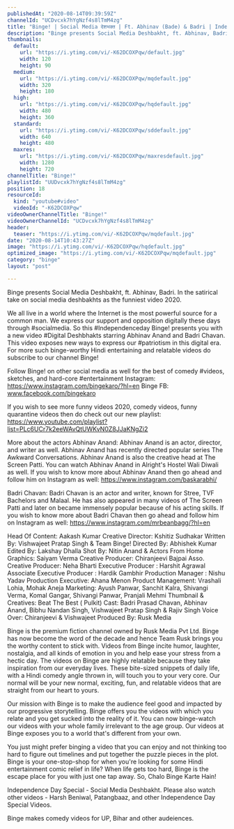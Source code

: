 ```yaml
---
publishedAt: "2020-08-14T09:39:59Z"
channelId: "UCDvcxk7hYgNzf4s8lTmM4zg"
title: "Binge! | Social Media देशभक्त | Ft. Abhinav (Bade) & Badri | Independence Day Special"
description: "Binge presents Social Media Deshbakht, ft. Abhinav, Badri. In the satirical take on social media deshbakhts as the funniest video 2020.\n\nWe all live in a world where the Internet is the most powerful source for a common man.  We express our support and opposition digitally these days through #socialmedia. So this #Independenceday Binge! presents you with a new video #Digital Deshbhakts starring Abhinav Anand and Badri Chavan. This video exposes new ways to express our #patriotism in this digital era. For more such binge-worthy Hindi entertaining and relatable videos do subscribe to our channel Binge! \n\nFollow Binge! on other social media as well for the best of comedy #videos, sketches, and hard-core #entertainment\nInstagram: https://www.instagram.com/bingekaro/?hl=en\nBinge FB: www.facebook.com/bingekaro\n\n\nIf you wish to see more funny videos 2020, comedy videos, funny quarantine videos then do check out our new playlist: https://www.youtube.com/playlist?list=PLc6UCr7k2eeWAvQtUWKvN0Z8JJaKNgZi2\n\nMore about the actors\nAbhinav Anand: Abhinav Anand is an actor, director, and writer as well. Abhinav Anand has recently directed popular series The Awkward Conversations. Abhinav Anand is also the creative head at The Screen Patti. You can watch Abhinav Anand in Alright's Hostel Wali Diwali as well. If you wish to know more about Abhinav Anand then go ahead and follow him on Instagram as well: https://www.instagram.com/baskarabhi/\n\nBadri Chavan: Badri Chavan is an actor and writer, known for Stree, TVF Bachelors and Malaal. He has also appeared in many videos of The Screen Patti and later on became immensely popular because of his acting skills. If you wish to know more about Badri Chavan then go ahead and follow him on Instagram as well: https://www.instagram.com/mrbeanbagg/?hl=en\n\nHead Of Content: Aakash Kumar\nCreative Director: Kshitiz Sudhakar\nWritten By: Vishwajeet Pratap Singh & Team Binge! \nDirected By: Abhishek Kumar\nEdited By: Lakshay Dhalla\nShot By: Nitin Anand & Actors From Home\nGraphics: Saiyam Verma\nCreative Producer: Chiranjeevi Bajpai\nAsso. Creative Producer: Neha Bharti\nExecutive Producer : Harshit Agrawal\nAssociate Executive Producer : Hardik Gambhir\nProduction Manager : Nishu Yadav\nProduction Executive: Ahana Menon\nProduct Management: Vrashali Lohia, Mohak Aneja\nMarketing: Ayush Panwar, Sanchit Kalra, Shivangi Verma, Komal Gangar, Shivangi Panwar, Pranjali Mehmi \nThumbnail & Creatives: Beat The Best ( Pulkit)\nCast: Badri Prasad Chavan, Abhinav Anand, Bibhu Nandan Singh, Vishwajeet Pratap Singh & Rajiv Singh\nVoice Over: Chiranjeevi  & Vishwajeet\nProduced By: Rusk Media\n\nBinge is the premium fiction channel owned by Rusk Media Pvt Ltd. Binge has now become the word of the decade and hence Team Rusk brings you the worthy content to stick with. Videos from Binge incite humor, laughter, nostalgia, and all kinds of emotion in you and help ease your stress from a hectic day. The videos on Binge are highly relatable because they take inspiration from our everyday lives. These bite-sized snippets of daily life, with a Hindi comedy angle thrown in, will touch you to your very core. Our normal will be your new normal, exciting, fun, and relatable videos that are straight from our heart to yours.\n\nOur mission with Binge is to make the audience feel good and impacted by our progressive storytelling. Binge offers you the videos with which you relate and you get sucked into the reality of it. You can now binge-watch our videos with your whole family irrelevant to the age group. Our videos at Binge exposes you to a world that's different from your own. \n\nYou just might prefer binging a video that you can enjoy and not thinking too hard to figure out timelines and put together the puzzle pieces in the plot. Binge is your one-stop-shop for when you're looking for some Hindi entertainment comic relief in life? When life gets too hard, Binge is the escape place for you with just one tap away. \nSo, Chalo Binge Karte Hain!\n\nIndependence Day Special - Social Media Deshbakht. Please also watch other videos - Harsh Beniwal, Patangbaaz, and other Independence Day Special Videos.\n\n\n\nBinge makes comedy videos for UP, Bihar and other audeiences."
thumbnails:
  default:
    url: "https://i.ytimg.com/vi/-K62DCOXPqw/default.jpg"
    width: 120
    height: 90
  medium:
    url: "https://i.ytimg.com/vi/-K62DCOXPqw/mqdefault.jpg"
    width: 320
    height: 180
  high:
    url: "https://i.ytimg.com/vi/-K62DCOXPqw/hqdefault.jpg"
    width: 480
    height: 360
  standard:
    url: "https://i.ytimg.com/vi/-K62DCOXPqw/sddefault.jpg"
    width: 640
    height: 480
  maxres:
    url: "https://i.ytimg.com/vi/-K62DCOXPqw/maxresdefault.jpg"
    width: 1280
    height: 720
channelTitle: "Binge!"
playlistId: "UUDvcxk7hYgNzf4s8lTmM4zg"
position: 18
resourceId:
  kind: "youtube#video"
  videoId: "-K62DCOXPqw"
videoOwnerChannelTitle: "Binge!"
videoOwnerChannelId: "UCDvcxk7hYgNzf4s8lTmM4zg"
header:
  teaser: "https://i.ytimg.com/vi/-K62DCOXPqw/mqdefault.jpg"
date: "2020-08-14T10:43:27Z"
image: "https://i.ytimg.com/vi/-K62DCOXPqw/hqdefault.jpg"
optimized_image: "https://i.ytimg.com/vi/-K62DCOXPqw/mqdefault.jpg"
category: "binge"
layout: "post"

---
```

Binge presents Social Media Deshbakht, ft. Abhinav, Badri. In the satirical take on social media deshbakhts as the funniest video 2020.

We all live in a world where the Internet is the most powerful source for a common man.  We express our support and opposition digitally these days through #socialmedia. So this #Independenceday Binge! presents you with a new video #Digital Deshbhakts starring Abhinav Anand and Badri Chavan. This video exposes new ways to express our #patriotism in this digital era. For more such binge-worthy Hindi entertaining and relatable videos do subscribe to our channel Binge! 

Follow Binge! on other social media as well for the best of comedy #videos, sketches, and hard-core #entertainment
Instagram: https://www.instagram.com/bingekaro/?hl=en
Binge FB: www.facebook.com/bingekaro


If you wish to see more funny videos 2020, comedy videos, funny quarantine videos then do check out our new playlist: https://www.youtube.com/playlist?list=PLc6UCr7k2eeWAvQtUWKvN0Z8JJaKNgZi2

More about the actors
Abhinav Anand: Abhinav Anand is an actor, director, and writer as well. Abhinav Anand has recently directed popular series The Awkward Conversations. Abhinav Anand is also the creative head at The Screen Patti. You can watch Abhinav Anand in Alright's Hostel Wali Diwali as well. If you wish to know more about Abhinav Anand then go ahead and follow him on Instagram as well: https://www.instagram.com/baskarabhi/

Badri Chavan: Badri Chavan is an actor and writer, known for Stree, TVF Bachelors and Malaal. He has also appeared in many videos of The Screen Patti and later on became immensely popular because of his acting skills. If you wish to know more about Badri Chavan then go ahead and follow him on Instagram as well: https://www.instagram.com/mrbeanbagg/?hl=en

Head Of Content: Aakash Kumar
Creative Director: Kshitiz Sudhakar
Written By: Vishwajeet Pratap Singh & Team Binge! 
Directed By: Abhishek Kumar
Edited By: Lakshay Dhalla
Shot By: Nitin Anand & Actors From Home
Graphics: Saiyam Verma
Creative Producer: Chiranjeevi Bajpai
Asso. Creative Producer: Neha Bharti
Executive Producer : Harshit Agrawal
Associate Executive Producer : Hardik Gambhir
Production Manager : Nishu Yadav
Production Executive: Ahana Menon
Product Management: Vrashali Lohia, Mohak Aneja
Marketing: Ayush Panwar, Sanchit Kalra, Shivangi Verma, Komal Gangar, Shivangi Panwar, Pranjali Mehmi 
Thumbnail & Creatives: Beat The Best ( Pulkit)
Cast: Badri Prasad Chavan, Abhinav Anand, Bibhu Nandan Singh, Vishwajeet Pratap Singh & Rajiv Singh
Voice Over: Chiranjeevi  & Vishwajeet
Produced By: Rusk Media

Binge is the premium fiction channel owned by Rusk Media Pvt Ltd. Binge has now become the word of the decade and hence Team Rusk brings you the worthy content to stick with. Videos from Binge incite humor, laughter, nostalgia, and all kinds of emotion in you and help ease your stress from a hectic day. The videos on Binge are highly relatable because they take inspiration from our everyday lives. These bite-sized snippets of daily life, with a Hindi comedy angle thrown in, will touch you to your very core. Our normal will be your new normal, exciting, fun, and relatable videos that are straight from our heart to yours.

Our mission with Binge is to make the audience feel good and impacted by our progressive storytelling. Binge offers you the videos with which you relate and you get sucked into the reality of it. You can now binge-watch our videos with your whole family irrelevant to the age group. Our videos at Binge exposes you to a world that's different from your own. 

You just might prefer binging a video that you can enjoy and not thinking too hard to figure out timelines and put together the puzzle pieces in the plot. Binge is your one-stop-shop for when you're looking for some Hindi entertainment comic relief in life? When life gets too hard, Binge is the escape place for you with just one tap away. 
So, Chalo Binge Karte Hain!

Independence Day Special - Social Media Deshbakht. Please also watch other videos - Harsh Beniwal, Patangbaaz, and other Independence Day Special Videos.



Binge makes comedy videos for UP, Bihar and other audeiences.
